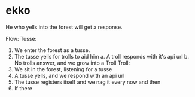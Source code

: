 # ekko
He who yells into the forest will get a response.

Flow:
Tusse:
  1. We enter the forest as a tusse.
  2. The tusse yells for trolls to aid him
    a. A troll responds with it's api url
    b. No trolls answer, and we grow into a Troll
Troll:
  1. We sit in the forest, listening for a tusse
  2. A tusse yells, and we respond with an api url
  3. The tusse registers itself and we nag it every now and then
  4. If there
